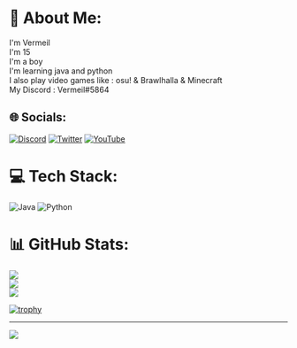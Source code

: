 # 💫 About Me:
I'm Vermeil<br>I'm 15<br>I'm a boy<br>I'm learning java and python<br>I also play video games like : osu! & Brawlhalla & Minecraft<br>My Discord : Vermeil#5864


## 🌐 Socials:
[![Discord](https://img.shields.io/badge/Discord-%237289DA.svg?logo=discord&logoColor=white)](htttps://discord.gg/https://discord.gg/pvdQGns5X5) [![Twitter](https://img.shields.io/badge/Twitter-%231DA1F2.svg?logo=Twitter&logoColor=white)](https://twitter.com/@Vermeilosu) [![YouTube](https://img.shields.io/badge/YouTube-%23FF0000.svg?logo=YouTube&logoColor=white)](https://www.youtube.com/channel/UCmUZzOebtUhqiqUq9EHxzqg) 

# 💻 Tech Stack:
![Java](https://img.shields.io/badge/java-%23ED8B00.svg?style=for-the-badge&logo=java&logoColor=white) ![Python](https://img.shields.io/badge/python-3670A0?style=for-the-badge&logo=python&logoColor=ffdd54)
# 📊 GitHub Stats:
![](https://github-readme-stats.vercel.app/api?username=VermeilChan&theme=dark&hide_border=false&include_all_commits=false&count_private=false)<br/>
![](https://github-readme-streak-stats.herokuapp.com/?user=VermeilChan&theme=dark&hide_border=false)<br/>
![](https://github-readme-stats.vercel.app/api/top-langs/?username=VermeilChan&theme=dark&hide_border=false&include_all_commits=false&count_private=false&layout=compact)

[![trophy](https://github-profile-trophy.vercel.app/?username=VermeilChan-ma&theme=onedark)](https://github.com/ryo-ma/github-profile-trophy)

---
[![](https://visitcount.itsvg.in/api?id=VermeilChan&icon=7&color=5)](https://visitcount.itsvg.in)

<!-- Proudly created with GPRM ( https://gprm.itsvg.in ) -->
